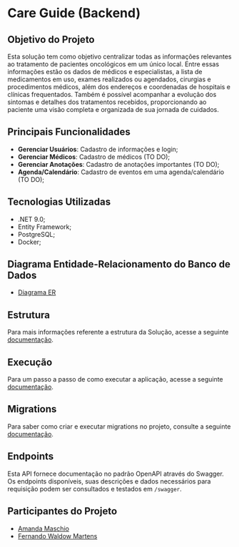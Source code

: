 # Care Guide (Backend)

## Objetivo do Projeto

Esta solução tem como objetivo centralizar todas as informações relevantes ao tratamento de pacientes oncológicos em um único local. Entre essas informações estão os dados de médicos e especialistas, a lista de medicamentos em uso, exames realizados ou agendados, cirurgias e procedimentos médicos, além dos endereços e coordenadas de hospitais e clínicas frequentados. Também é possível acompanhar a evolução dos sintomas e detalhes dos tratamentos recebidos, proporcionando ao paciente uma visão completa e organizada de sua jornada de cuidados.

## Principais Funcionalidades

- **Gerenciar Usuários**: Cadastro de informações e login;
- **Gerenciar Médicos**: Cadastro de médicos (TO DO);
- **Gerenciar Anotações**: Cadastro de anotações importantes (TO DO);
- **Agenda/Calendário**: Cadastro de eventos em uma agenda/calendário (TO DO);

## Tecnologias Utilizadas

- .NET 9.0;
- Entity Framework;
- PostgreSQL;
- Docker;

## Diagrama Entidade-Relacionamento do Banco de Dados

- [Diagrama ER](https://miro.com/app/board/uXjVNh5qees=/)

## Estrutura

Para mais informações referente a estrutura da Solução, acesse a seguinte [documentação](docs/STRUCTURE.md).

## Execução

Para um passo a passo de como executar a aplicação, acesse a seguinte [documentação](docs/EXECUTION.md).

## Migrations

Para saber como criar e executar migrations no projeto, consulte a seguinte [documentação](docs/MIGRATIONS.md).

## Endpoints

Esta API fornece documentação no padrão OpenAPI através do Swagger.
Os endpoints disponíveis, suas descrições e dados necessários para requisição podem ser consultados e testados em `/swagger`.

## Participantes do Projeto

- [Amanda Maschio](https://www.linkedin.com/in/amanda-maschio/)
- [Fernando Waldow Martens](https://www.linkedin.com/in/fernandomartens/)

